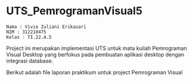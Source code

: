 # UTS_PemrogramanVisual5

```
Nama : Vivie Zuliani Erikasari
NIM : 312210475
Kelas : TI.22.A.5
```

Project ini merupakan implementasi UTS untuk mata kuliah Pemrograman Visual Desktop yang berfokus pada pembuatan aplikasi desktop dengan integrasi database.

Berikut adalah file laporan praktikum untuk project Pemrograman Visual
